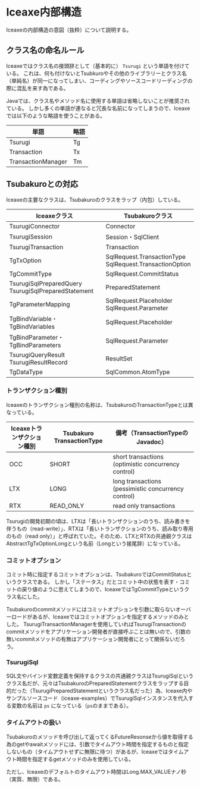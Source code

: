 # Iceaxe内部構造

Iceaxeの内部構造の意図（抜粋）について説明する。



## クラス名の命名ルール

Iceaxeではクラス名の接頭辞として（基本的に） `Tsurugi` という単語を付けている。
これは、何も付けないとTsubkuroやその他のライブラリーとクラス名（単純名）が同一になってしまい、コーディングやソースコードリーディングの際に混乱を来す為である。

Javaでは、クラス名やメソッド名に使用する単語は省略しないことが推奨されている。
しかし多くの単語が連なると冗長な名前になってしまうので、Iceaxeでは以下のような略語を使うことがある。

| 単語               | 略語 |
| ------------------ | ---- |
| Tsurugi            | Tg   |
| Transaction        | Tx   |
| TransactionManager | Tm   |



## Tsubakuroとの対応

Iceaxeの主要なクラスは、Tsubakuroのクラスをラップ（内包）している。

| Iceaxeクラス                                           | Tsubakuroクラス                                            |
| ------------------------------------------------------ | ---------------------------------------------------------- |
| TsurugiConnector                                       | Connector                                                  |
| TsurugiSession                                         | Session・SqlClient                                         |
| TsurugiTransaction                                     | Transaction                                                |
| TgTxOption                                             | SqlRequest.TransactionType<br>SqlRequest.TransactionOption |
| TgCommitType                                           | SqlRequest.CommitStatus                                    |
| TsurugiSqlPreparedQuery<br>TsurugiSqlPreparedStatement | PreparedStatement                                          |
| TgParameterMapping                                     | SqlRequest.Placeholder<br>SqlRequest.Parameter             |
| TgBindVariable・TgBindVariables                        | SqlRequest.Placeholder                                     |
| TgBindParameter・TgBindParameters                      | SqlRequest.Parameter                                       |
| TsurugiQueryResult<br>TsurugiResultRecord              | ResultSet                                                  |
| TgDataType                                             | SqlCommon.AtomType                                         |

### トランザクション種別

Iceaxeのトランザクション種別の名称は、TsubakuroのTransactionTypeとは異なっている。

| Iceaxeトランザクション種別 | Tsubakuro TransactionType | 備考（TransactionTypeのJavadoc）                    |
| -------------------------- | ------------------------- | --------------------------------------------------- |
| OCC                        | SHORT                     | short transactions (optimistic concurrency control) |
| LTX                        | LONG                      | long transactions (pessimistic concurrency control) |
| RTX                        | READ_ONLY                 | read only transactions                              |

Tsurugiの開発初期の頃は、LTXは「長いトランザクションのうち、読み書きを伴うもの（read-write）」、RTXは「長いトランザクションのうち、読み取り専用のもの（read only）」と呼ばれていた。そのため、LTXとRTXの共通親クラスはAbstractTgTxOptionLongという名前（Longという接尾辞）になっている。

### コミットオプション

コミット時に指定するコミットオプションは、TsubakuroではCommitStatusというクラスである。
しかし「ステータス」だとコミット中の状態を表す・コミットの戻り値のように思えてしまうので、IceaxeではTgCommitTypeというクラス名にした。

Tsubakuroのcommitメソッドにはコミットオプションを引数に取らないオーバーロードがあるが、Iceaxeではコミットオプションを指定するメソッドのみとした。
TsurugiTransactionManagerを使用していればTsurugiTransactionのcommitメソッドをアプリケーション開発者が直接呼ぶことは無いので、引数の無いcommitメソッドの有無はアプリケーション開発者にとって関係ないだろう。

### TsurugiSql

SQL文やバインド変数定義を保持するクラスの共通親クラスはTsurugiSqlというクラス名だが、元々はTsubakuroのPreparedStatementクラスをラップする目的だった（TsurugiPreparedStatementというクラス名だった）為、Iceaxe内やサンプルソースコード（iceaxe-examples）でTsurugiSqlインスタンスを代入する変数の名前は `ps` になっている（`ps`のままである）。

### タイムアウトの扱い

Tsubakuroのメソッドを呼び出して返ってくるFutureResonseから値を取得する為のgetやawaitメソッドには、引数でタイムアウト時間を指定するものと指定しないもの（タイムアウトせずに無限に待つ）があるが、Iceaxeではタイムアウト時間を指定するgetメソッドのみを使用している。

ただし、Iceaxeのデフォルトのタイムアウト時間はLong.MAX_VALUEナノ秒（実質、無限）である。